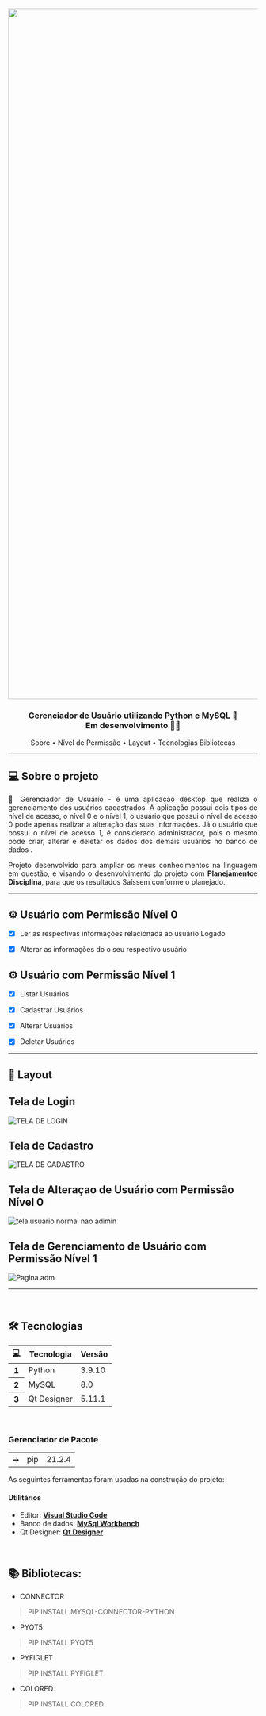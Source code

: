 <h1 align="center">
<img width="1393" alt="Component 3 (1)" src="https://user-images.githubusercontent.com/99847770/164998085-e4a87bd6-f5ef-44c7-ac49-5239f6001e6d.png">

</h1>

<h3 align="center"> 
	 Gerenciador de Usuário utilizando Python e MySQL 🚀 
     <br>Em desenvolvimento 👩‍💻</label>
</h3>
<p align="center">
 <a style="text-decoration: none;" href="#-sobre-o-projeto">Sobre</a> •
 <a style="text-decoration: none;" href="#-usuario ">Nível de Permissão</a> •
 <a style="text-decoration: none;" href="#-layout">Layout</a> • 
 <a style="text-decoration: none;" href="#-tecnologias">Tecnologias</a>
 <a style="text-decoration: none;" href="#-bibliotecas">Bibliotecas</a>
</p>

---
## 💻 Sobre o projeto

<p align="justify"> 🚀 Gerenciador de  Usuário - é uma aplicação desktop que realiza o gerenciamento dos usuários cadastrados. A aplicação possui dois tipos de nível de acesso, o nível 0 e o nível 1, o usuário que possui o nível de acesso 0 pode apenas realizar a alteração das suas informações. Já o usuário que possui o nível de acesso 1, é considerado administrador, pois o mesmo pode criar, alterar e deletar os dados dos demais usuários no banco de dados .</p> 

<p align="justify"> Projeto desenvolvido para ampliar os meus conhecimentos na linguagem em questão, e visando o desenvolvimento do projeto com <strong>Planejamento</strong>e <strong>Disciplina</strong>, para que os resultados Saíssem  conforme o planejado.</p> 

---
## ⚙️ Usuário com Permissão Nível 0

- [x] Ler as respectivas informações relacionada ao usuário Logado

- [x] Alterar as informações do o seu respectivo usuário


## ⚙️ Usuário com Permissão Nível 1

- [x] Listar Usuários

- [x] Cadastrar Usuários

- [x] Alterar Usuários

- [x] Deletar Usuários


---

## 🎨 Layout


## Tela de Login
![TELA DE LOGIN](https://user-images.githubusercontent.com/99847770/164952167-5aca7242-32b2-4e95-8c13-6869e42168e6.PNG)
## Tela de Cadastro
![TELA DE CADASTRO](https://user-images.githubusercontent.com/99847770/164952189-b73acb2e-06fd-4c5b-99a0-7841e804b544.PNG)
## Tela de Alteraçao de Usuário com Permissão Nível 0
![tela usuario normal nao adimin](https://user-images.githubusercontent.com/99847770/164952200-2184e586-3748-4423-acd0-b808038fd904.PNG)
## Tela de Gerenciamento de Usuário com Permissão Nível 1
![Pagina adm](https://user-images.githubusercontent.com/99847770/164952268-b80d8998-0221-4320-bffd-175da6b261ad.PNG)

---

<br>

## 🛠 Tecnologias

<table class="table">
  <thead>
    <tr>
      <th scope="col">💻</th>
      <th scope="col">Tecnologia</th>
      <th scope="col">Versão </th>
    </tr>
  </thead>
  <tbody>
    <tr>
      <th scope="row">1</th>
      <td>Python</td>
      <td>3.9.10</td>
    </tr>
    <tr>
      <th scope="row">2</th>
      <td>MySQL</td>
      <td>8.0</td>
    </tr>
    <tr>
      <th scope="row">3</th>
      <td>Qt Designer</td>
      <td>5.11.1</td>
    </tr>
  </tbody>
</table>
<br>

### Gerenciador de Pacote

<table>
  <tbody>
    <tr>
      <th scope="row">➙</th>
      <td>pip</td>
      <td>21.2.4</td>
    </tr>
  </tbody>
</table>

As seguintes ferramentas foram usadas na construção do projeto:
#### **Utilitários**

- Editor: **[Visual Studio Code](https://code.visualstudio.com/)**
- Banco de dados: **[MySql Workbench](https://www.mysql.com/products/workbench)**
- Qt Designer: **[Qt Designer](https://www.qt.io/download)**

<br>

## 📚 Bibliotecas: 


* CONNECTOR

> PIP INSTALL MYSQL-CONNECTOR-PYTHON

* PYQT5

> PIP INSTALL PYQT5

* PYFIGLET

>PIP INSTALL PYFIGLET

* COLORED 

>PIP INSTALL COLORED
